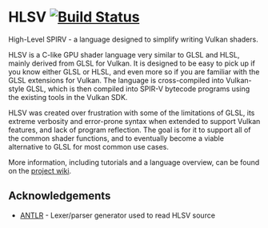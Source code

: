 # HLSV [![Build Status](https://travis-ci.org/mossseank/HLSV.svg?branch=master)](https://travis-ci.org/mossseank/HLSV)
High-Level SPIRV  -  a language designed to simplify writing Vulkan shaders.

HLSV is a C-like GPU shader language very similar to GLSL and HLSL, mainly derived from GLSL for Vulkan. It is designed to be easy to pick up if you know either GLSL or HLSL, and even more so if you are familiar with the GLSL extensions for Vulkan. The language is cross-compiled into Vulkan-style GLSL, which is then compiled into SPIR-V bytecode programs using the existing tools in the Vulkan SDK.

HLSV was created over frustration with some of the limitations of GLSL, its extreme verbosity and error-prone syntax when extended to support Vulkan features, and lack of program reflection. The goal is for it to support all of the common shader functions, and to eventually become a viable alternative to GLSL for most common use cases.

More information, including tutorials and a language overview, can be found on the [project wiki](https://github.com/mossseank/HLSV/wiki).

## Acknowledgements
* [ANTLR](https://www.antlr.org/) - Lexer/parser generator used to read HLSV source
